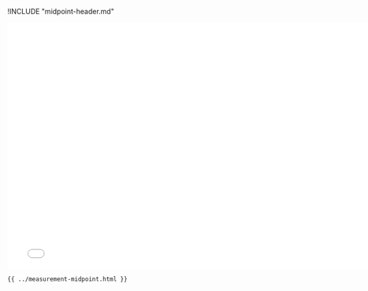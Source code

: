 !INCLUDE "midpoint-header.md"

<iframe src="../../measurement-midpoint.html" width="770" height="500" frameBorder="0" seamless="seamless">
</iframe>

```html
{{ ../measurement-midpoint.html }}
```
